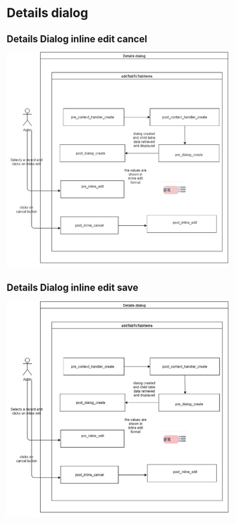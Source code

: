 # Details dialog

## Details Dialog inline edit __cancel__
![details_dialog_inline_edit_cancel](./../../img/details_dialog_inline_edit_cancel.png)

## Details Dialog inline edit __save__
![details_dialog_inline_edit_save](./../../img/details_dialog_inline_edit_save.png)

